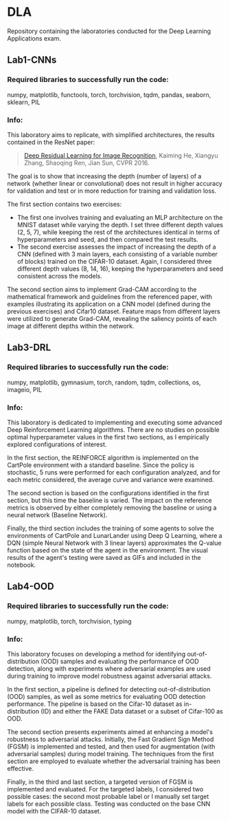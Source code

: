 # DLA
Repository containing the laboratories conducted for the Deep Learning Applications exam.
## Lab1-CNNs
### Required libraries to successfully run the code:
numpy, matplotlib, functools, torch, torchvision, tqdm, pandas, seaborn, sklearn, PIL

### Info:
This laboratory aims to replicate, with simplified architectures, the results contained in the ResNet paper:

> [Deep Residual Learning for Image Recognition](https://arxiv.org/abs/1512.03385), Kaiming He, Xiangyu Zhang, Shaoqing Ren, Jian Sun, CVPR 2016.

The goal is to show that increasing the depth (number of layers) of a network (whether linear or convolutional) does not result in higher accuracy for validation and test or in more reduction for training and validation loss.

The first section contains two exercises: 
* The first one involves training and evaluating an MLP architecture on the MNIST dataset while varying the depth.
  I set three different depth values (2, 5, 7), while keeping the rest of the architectures identical in terms of hyperparameters and seed, and then compared the test results. 
* The second exercise assesses the impact of increasing the depth of a CNN (defined with 3 main layers, each consisting of a variable number of blocks) trained on the CIFAR-10 dataset.
  Again, I considered three different depth values (8, 14, 16), keeping the hyperparameters and seed consistent across the models.

The second section aims to implement Grad-CAM according to the mathematical framework and guidelines from the referenced paper, with examples illustrating its application on a CNN model (defined during the previous exercises) and Cifar10 dataset. Feature maps from different layers were utilized to generate Grad-CAM, revealing the saliency points of each image at different depths within the network.

## Lab3-DRL
### Required libraries to successfully run the code:
numpy, matplotlib, gymnasium, torch, random, tqdm, collections, os, imageio, PIL

### Info:
This laboratory is dedicated to implementing and executing some advanced Deep Reinforcement Learning algorithms. There are no studies on possible optimal hyperparameter values in the first two sections, as I empirically explored configurations of interest.

In the first section, the REINFORCE algorithm is implemented on the CartPole environment with a standard baseline. Since the policy is stochastic, 5 runs were performed for each configuration analyzed, and for each metric considered, the average curve and variance were examined.

The second section is based on the configurations identified in the first section, but this time the baseline is varied. The impact on the reference metrics is observed by either completely removing the baseline or using a neural network (Baseline Network).

Finally, the third section includes the training of some agents to solve the environments of CartPole and LunarLander using Deep Q Learning, where a DQN (simple Neural Network with 3 linear layers) approximates the Q-value function based on the state of the agent in the environment. The visual results of the agent's testing were saved as GIFs and included in the notebook.

## Lab4-OOD
### Required libraries to successfully run the code:
numpy, matplotlib, torch, torchvision, typing

### Info:
This laboratory focuses on developing a method for identifying out-of-distribution (OOD) samples and evaluating the performance of OOD detection, along with experiments where adversarial examples are used during training to improve model robustness against adversarial attacks.

In the first section, a pipeline is defined for detecting out-of-distribution (OOD) samples, as well as some metrics for evaluating OOD detection performance. The pipeline is based on the Cifar-10 dataset as in-distribution (ID) and either the FAKE Data dataset or a subset of Cifar-100 as OOD.

The second section presents experiments aimed at enhancing a model's robustness to adversarial attacks. Initially, the Fast Gradient Sign Method (FGSM) is implemented and tested, and then used for augmentation (with adversarial samples) during model training. The techniques from the first section are employed to evaluate whether the adversarial training has been effective.

Finally, in the third and last section, a targeted version of FGSM is implemented and evaluated. For the targeted labels, I considered two possible cases: the second most probable label or I manually set target labels for each possible class. Testing was conducted on the base CNN model with the CIFAR-10 dataset.
